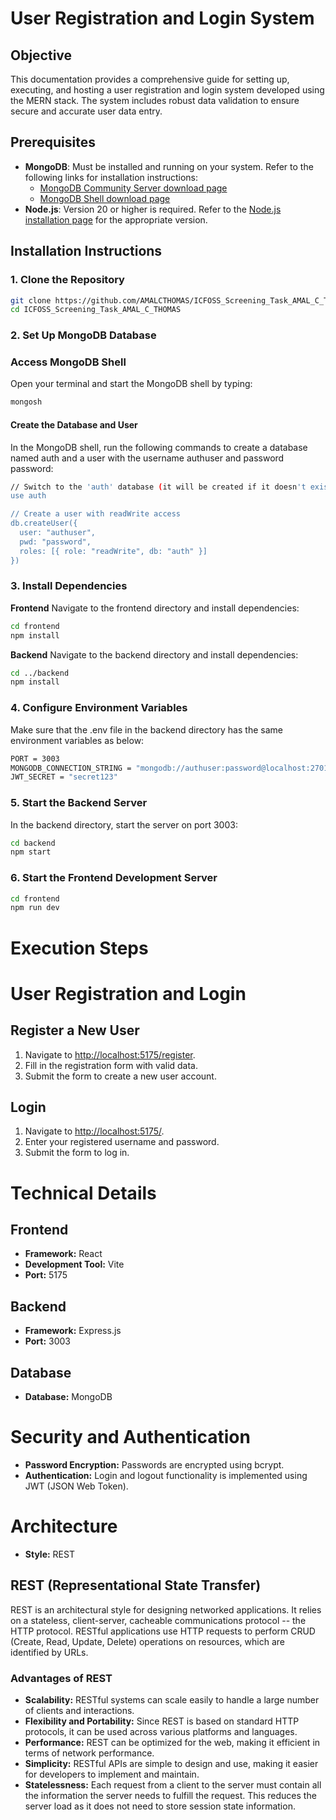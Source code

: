 # User Registration and Login System

## Objective

This documentation provides a comprehensive guide for setting up, executing, and hosting a user registration and login system developed using the MERN stack. The system includes robust data validation to ensure secure and accurate user data entry.

## Prerequisites

- **MongoDB**: Must be installed and running on your system. Refer to the following links for installation instructions:
  - [MongoDB Community Server download page](https://www.mongodb.com/try/download/community)
  - [MongoDB Shell download page](https://www.mongodb.com/try/download/shell)
- **Node.js**: Version 20 or higher is required. Refer to the [Node.js installation page](https://nodejs.org/en/download/) for the appropriate version.

## Installation Instructions

### 1. Clone the Repository

```bash
git clone https://github.com/AMALCTHOMAS/ICFOSS_Screening_Task_AMAL_C_THOMAS.git
cd ICFOSS_Screening_Task_AMAL_C_THOMAS
```
### 2. Set Up MongoDB Database

### Access MongoDB Shell
Open your terminal and start the MongoDB shell by typing:

```bash
mongosh
```

#### Create the Database and User
In the MongoDB shell, run the following commands to create a database named auth and a user with the username authuser and password password:

```bash
// Switch to the 'auth' database (it will be created if it doesn't exist)
use auth

// Create a user with readWrite access
db.createUser({
  user: "authuser",
  pwd: "password",
  roles: [{ role: "readWrite", db: "auth" }]
})
```

### 3. Install Dependencies
  **Frontend**
  Navigate to the frontend directory and install dependencies:
  ```bash
cd frontend
npm install
  ```
**Backend**
Navigate to the backend directory and install dependencies:
```bash
cd ../backend
npm install
```
### 4. Configure Environment Variables
Make sure that the .env file in the backend directory has the same environment variables as below:
```bash
PORT = 3003
MONGODB_CONNECTION_STRING = "mongodb://authuser:password@localhost:27017/auth"
JWT_SECRET = "secret123"
```
### 5. Start the Backend Server
In the backend directory, start the server on port 3003:
```bash
cd backend
npm start
```
### 6. Start the Frontend Development Server
``` bash
cd frontend
npm run dev
```
# Execution Steps
# User Registration and Login

## Register a New User

1. Navigate to [http://localhost:5175/register](http://localhost:5175/register).
2. Fill in the registration form with valid data.
3. Submit the form to create a new user account.

## Login

1. Navigate to [http://localhost:5175/](http://localhost:5175/).
2. Enter your registered username and password.
3. Submit the form to log in.

# Technical Details

## Frontend
- **Framework:** React
- **Development Tool:** Vite
- **Port:** 5175

## Backend
- **Framework:** Express.js
- **Port:** 3003

## Database
- **Database:** MongoDB

# Security and Authentication
- **Password Encryption:** Passwords are encrypted using bcrypt.
- **Authentication:** Login and logout functionality is implemented using JWT (JSON Web Token).

# Architecture
- **Style:** REST

## REST (Representational State Transfer)
REST is an architectural style for designing networked applications. It relies on a stateless, client-server, cacheable communications protocol -- the HTTP protocol. RESTful applications use HTTP requests to perform CRUD (Create, Read, Update, Delete) operations on resources, which are identified by URLs.

### Advantages of REST
- **Scalability:** RESTful systems can scale easily to handle a large number of clients and interactions.
- **Flexibility and Portability:** Since REST is based on standard HTTP protocols, it can be used across various platforms and languages.
- **Performance:** REST can be optimized for the web, making it efficient in terms of network performance.
- **Simplicity:** RESTful APIs are simple to design and use, making it easier for developers to implement and maintain.
- **Statelessness:** Each request from a client to the server must contain all the information the server needs to fulfill the request. This reduces the server load as it does not need to store session state information.

